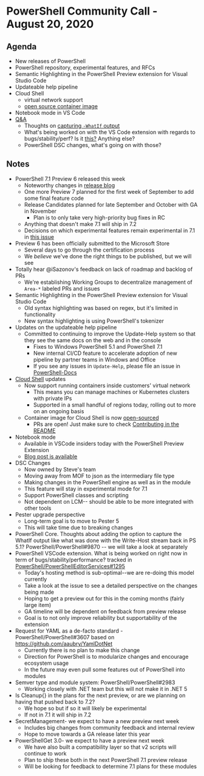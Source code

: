 # PowerShell Community Call - August 20, 2020

## Agenda

* New releases of PowerShell
* PowerShell repository, experimental features, and RFCs
* Semantic Highlighting in the PowerShell Preview extension for Visual Studio Code
* Updateable help pipeline
* Cloud Shell
  * virtual network support
  * [open source container image](https://github.com/azure/cloudshell)
* Notebook mode in VS Code
* [Q&A](https://github.com/PowerShell/PowerShell-RFC/issues/258)
  * Thoughts on [capturing `-WhatIf` output](https://github.com/PowerShell/PowerShell/issues/9870)
  * What's being worked on with the VS Code extension with regards to bugs/stability/perf?
    Is it [this?](https://github.com/PowerShell/PowerShellEditorServices/issues/1295)
    Anything else?
  * PowerShell DSC changes, what's going on with those?

## Notes

* PowerShell 7.1 Preview 6 released this week
  * Noteworthy changes in [release blog](https://devblogs.microsoft.com/powershell/powershell-7-1-preview-6/)
  * One more Preview 7 planned for the first week of September to add some final feature code
  * Release Candidates planned for late September and October with GA in November
    * Plan is to only take very high-priority bug fixes in RC
  * Anything that doesn't make 7.1 will ship in 7.2
  * Decisions on which experimental features remain experimental in 7.1 in
    [this issue](https://github.com/PowerShell/PowerShell/issues/13406)
* Preview 6 has been officially submitted to the Microsoft Store
  * Several days to go through the certification process
  * We *believe* we've done the right things to be published, but we will see
* Totally hear @iSazonov's feedback on lack of roadmap and backlog of PRs
  * We're establishing Working Groups to decentralize management of `Area-*` labeled
    PRs and issues
* Semantic Highlighting in the PowerShell Preview extension for Visual Studio Code
  * Old syntax highlighting was based on regex, but it's limited in functionality
  * New syntax highlighting is using PowerShell's tokenizer
* Updates on the updateable help pipeline
  * Committed to continuing to improve the Update-Help system so that they see the same docs on the web and in the console
    * Fixes to Windows PowerShell 5.1 and PowerShell 7.1
    * New internal CI/CD feature to accelerate adoption of new pipeline by partner
      teams in Windows and Office
    * If you see any issues in `Update-Help`, please file an issue in
      [PowerShell-Docs](https://github.com/MicrosoftDocs/PowerShell-Docs)
* [Cloud Shell](https://shell.azure.com) updates
  * Now support running containers inside customers' virtual network
    * This means you can manage machines or Kubernetes clusters with private IPs 
    * Supported in a small handful of regions today, rolling out to more on an ongoing basis
  * Container image for Cloud Shell is now [open-sourced](https://github.com/azure/cloudshell)
    * PRs are open! Just make sure to check [Contributing in the README](https://github.com/azure/cloudshell#contributing)
* Notebook mode
    * Available in VSCode insiders today with the PowerShell Preview Extension
    * [Blog post is available](https://devblogs.microsoft.com/powershell/public-preview-of-notebook-mode-in-the-powershell-preview-extension-for-visual-studio-code/#:~:text=Notebook%20Mode%20only%20requires%20Visual%20Studio%20Code%20and,Mode%20also%20can%20open%20existing%20PowerShell%20scripts%20%28.ps1%29)
* DSC Changes
    * Now owned by Steve's team 
    * Moving away from MOF to json as the intermediary file type
    * Making changes in the PowerShell engine as well as in the module 
    * This feature will stay in experimental mode for 7.1
    * Support PowerShell classes and scripting 
    * Not dependent on LCM-- should be able to be more integrated with other tools
* Pester upgrade perspective
    * Long-term goal is to move to Pester 5 
    * This will take time due to breaking changes 
* PowerShell Core. Thoughts about adding the option to capture the WhatIf output like what was done with the Write-Host stream back in PS 5.1? PowerShell/PowerShell#9870 -- we will take a look at separately
* PowerShell VSCode extension. What is being worked on right now in term of bugs/stability/performance? tracked in [PowerShell/PowerShellEditorServices#1295](https://github.com/powershell/PowerShellEditorServices#1295)
  * Today's hosting method is sub-optimal--we are re-doing this model currently
  * Take a look at the issue to see a detailed perspective on the changes being made
  * Hoping to get a preview out for this in the coming months (fairly large item)
  * GA timeline will be dependent on feedback from preview release
  * Goal is to not only improve reliability but supportability of the extension
* Request for YAML as a de-facto standard - PowerShell/PowerShell#3607 based on https://github.com/aaubry/YamlDotNet
  * Currently there is no plan to make this change 
  * Direction for PowerShell is to modularize changes and encourage ecosystem usage 
  * In the future may even pull some features out of PowerShell into modules 
* Semver type and module system: PowerShell/PowerShell#2983 
  * Working closely with .NET team but this will not make it in .NET 5
* Is Cleanup{} in the plans for the next preview, or are we planning on having that pushed back to 7.2?
  * We hope so but if so it will likely be experimental 
  * If not in 7.1 it will ship in 7.2
* SecretManagement- we expect to have a new preview next week 
  * Includes big changes from community feedback and internal review 
  * Hope to move towards a GA release later this year 
* PowerShellGet 3.0- we expect to have a preview next week
  * We have also built a compatibility layer so that v2 scripts will continue to work
  * Plan to ship these both in the next PowerShell 7.1 preview release 
  * Will be looking for feedback to determine 7.1 plans for these modules
